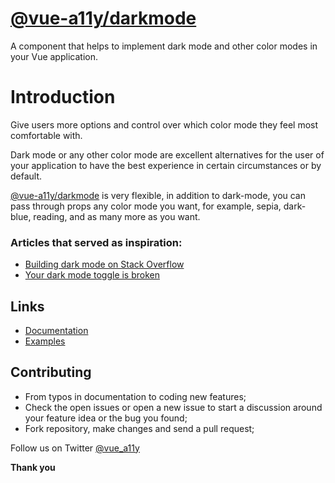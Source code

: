 # [@vue-a11y/darkmode](https://vue-dark-mode.surge.sh)
A component that helps to implement dark mode and other color modes in your Vue application.

# Introduction
Give users more options and control over which color mode they feel most comfortable with.

Dark mode or any other color mode are excellent alternatives for the user of your application to have the best experience in certain circumstances or by default.

[@vue-a11y/darkmode](https://github.com/vue-a11y/vue-dark-mode) is very flexible, in addition to dark-mode, you can pass through props any color mode you want, for example, sepia, dark-blue, reading, and as many more as you want.

### Articles that served as inspiration:
- [Building dark mode on Stack Overflow](https://stackoverflow.blog/2020/03/31/building-dark-mode-on-stack-overflow/)
- [Your dark mode toggle is broken](https://kilianvalkhof.com/2020/design/your-dark-mode-toggle-is-broken/)

## Links

- [Documentation](https://vue-dark-mode.surge.sh)
- [Examples](https://vue-dark-mode.surge.sh/guide/examples.html)

## Contributing
- From typos in documentation to coding new features;
- Check the open issues or open a new issue to start a discussion around your feature idea or the bug you found;
- Fork repository, make changes and send a pull request;

Follow us on Twitter [@vue_a11y](https://twitter.com/vue_a11y)

**Thank you**
